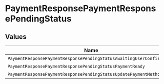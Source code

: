 # PaymentResponsePaymentResponsePendingStatus


## Values

| Name                                                                  | Value                                                                 |
| --------------------------------------------------------------------- | --------------------------------------------------------------------- |
| `PaymentResponsePaymentResponsePendingStatusAwaitingUserConfirmation` | awaiting_user_confirmation                                            |
| `PaymentResponsePaymentResponsePendingStatusPaymentReady`             | payment_ready                                                         |
| `PaymentResponsePaymentResponsePendingStatusUpdatePaymentMethod`      | update_payment_method                                                 |